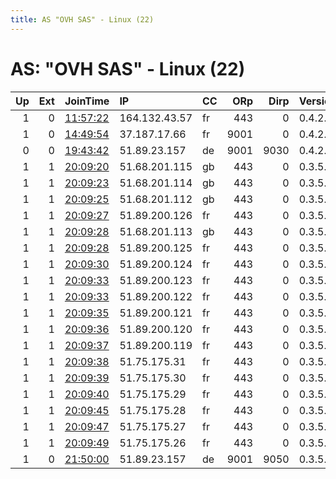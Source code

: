 ```yaml
---
title: AS "OVH SAS" - Linux (22)
---
```


# AS: "OVH SAS" - Linux (22)

|   Up |   Ext | JoinTime                                                                                            | IP            | CC   |   ORp |   Dirp | Version   | Contact                  | Nickname   |   eFamMembers |
|-----:|------:|:----------------------------------------------------------------------------------------------------|:--------------|:-----|------:|-------:|:----------|:-------------------------|:-----------|--------------:|
|    1 |     0 | [11:57:22](https://metrics.torproject.org/rs.html#details/F650C077BB892E1CFB0F40631302DADC87667A27) | 164.132.43.57 | fr   |   443 |      0 | 0.4.2.6   | krzprzybylator@gmail.com | tolgerius  |             1 |
|    1 |     0 | [14:49:54](https://metrics.torproject.org/rs.html#details/5B3521D9CC45355A9761AF119493816B06626EF3) | 37.187.17.66  | fr   |  9001 |      0 | 0.4.2.6   | ecphrasis@protonmail.com | danube     |             1 |
|    0 |     0 | [19:43:42](https://metrics.torproject.org/rs.html#details/8DA3611B575BCB190FC46DBAD633E3B3CD61718A) | 51.89.23.157  | de   |  9001 |   9030 | 0.4.2.6   | none tor-relay.co        | Heimdall   |             1 |
|    1 |     1 | [20:09:20](https://metrics.torproject.org/rs.html#details/54D012B24E54B0B3C6F8CCCFD717F8FE9BB2B440) | 51.68.201.115 | gb   |   443 |      0 | 0.3.5.8   | loribthorpe@hotmail.com  | king       |            62 |
|    1 |     1 | [20:09:23](https://metrics.torproject.org/rs.html#details/F1A1B2B0F1C9DAED75C114E0B8AEDD4DB7689192) | 51.68.201.114 | gb   |   443 |      0 | 0.3.5.8   | loribthorpe@hotmail.com  | king       |            62 |
|    1 |     1 | [20:09:25](https://metrics.torproject.org/rs.html#details/48D3CB9932A1EFB858E08FD369FC6441BD095F63) | 51.68.201.112 | gb   |   443 |      0 | 0.3.5.8   | loribthorpe@hotmail.com  | king       |            62 |
|    1 |     1 | [20:09:27](https://metrics.torproject.org/rs.html#details/BE7DBBC56D7D87725D23824C389AA83816852254) | 51.89.200.126 | fr   |   443 |      0 | 0.3.5.8   | loribthorpe@hotmail.com  | king       |            62 |
|    1 |     1 | [20:09:28](https://metrics.torproject.org/rs.html#details/4C36BE20D30D013097964D07DDCCECBC17CF1DFE) | 51.68.201.113 | gb   |   443 |      0 | 0.3.5.8   | loribthorpe@hotmail.com  | king       |            62 |
|    1 |     1 | [20:09:28](https://metrics.torproject.org/rs.html#details/89E57C6CC366DAF048548497DAC985140B065C0D) | 51.89.200.125 | fr   |   443 |      0 | 0.3.5.8   | loribthorpe@hotmail.com  | king       |            62 |
|    1 |     1 | [20:09:30](https://metrics.torproject.org/rs.html#details/655E65B27D3163972BE6E3A51FCF862393BA49C9) | 51.89.200.124 | fr   |   443 |      0 | 0.3.5.8   | loribthorpe@hotmail.com  | king       |            62 |
|    1 |     1 | [20:09:33](https://metrics.torproject.org/rs.html#details/570DCD0730C9BC60FE5C80F40473DEE698A95D57) | 51.89.200.123 | fr   |   443 |      0 | 0.3.5.8   | loribthorpe@hotmail.com  | king       |            62 |
|    1 |     1 | [20:09:33](https://metrics.torproject.org/rs.html#details/7F87D142BA91B0E20A3B708E0C39E28E8EEBA03F) | 51.89.200.122 | fr   |   443 |      0 | 0.3.5.8   | loribthorpe@hotmail.com  | king       |            62 |
|    1 |     1 | [20:09:35](https://metrics.torproject.org/rs.html#details/A2DE799FD1B12A5CA64D486A9CC3106048DBFCD0) | 51.89.200.121 | fr   |   443 |      0 | 0.3.5.8   | loribthorpe@hotmail.com  | king       |            62 |
|    1 |     1 | [20:09:36](https://metrics.torproject.org/rs.html#details/218C8F20D790F318CB9358FDA574625B0EF2DC0A) | 51.89.200.120 | fr   |   443 |      0 | 0.3.5.8   | loribthorpe@hotmail.com  | king       |            62 |
|    1 |     1 | [20:09:37](https://metrics.torproject.org/rs.html#details/EC73753C2D0359EE75E3825FC631468FDC59D351) | 51.89.200.119 | fr   |   443 |      0 | 0.3.5.8   | loribthorpe@hotmail.com  | king       |            62 |
|    1 |     1 | [20:09:38](https://metrics.torproject.org/rs.html#details/01E41F67575E4D2551C300E5C9AA8237A05C8DB9) | 51.75.175.31  | fr   |   443 |      0 | 0.3.5.8   | loribthorpe@hotmail.com  | king       |            62 |
|    1 |     1 | [20:09:39](https://metrics.torproject.org/rs.html#details/E7FC24A3EC9B623465E251E5DB7475F958BEF98B) | 51.75.175.30  | fr   |   443 |      0 | 0.3.5.8   | loribthorpe@hotmail.com  | king       |            62 |
|    1 |     1 | [20:09:40](https://metrics.torproject.org/rs.html#details/B86AAB6B5E7FE103CD98680BCF540065405BAE65) | 51.75.175.29  | fr   |   443 |      0 | 0.3.5.8   | loribthorpe@hotmail.com  | king       |            62 |
|    1 |     1 | [20:09:45](https://metrics.torproject.org/rs.html#details/8A547F2F36E44052586C8856048F726CE44F6BF7) | 51.75.175.28  | fr   |   443 |      0 | 0.3.5.8   | loribthorpe@hotmail.com  | king       |            62 |
|    1 |     1 | [20:09:47](https://metrics.torproject.org/rs.html#details/24500C4E7B7B5041AC7A4CA7E2947DF3690E0205) | 51.75.175.27  | fr   |   443 |      0 | 0.3.5.8   | loribthorpe@hotmail.com  | king       |            62 |
|    1 |     1 | [20:09:49](https://metrics.torproject.org/rs.html#details/187F8A47281BB0FA5220F2AB093FB15D2E04C7E7) | 51.75.175.26  | fr   |   443 |      0 | 0.3.5.8   | loribthorpe@hotmail.com  | king       |            62 |
|    1 |     0 | [21:50:00](https://metrics.torproject.org/rs.html#details/CAC1EEB324F8CEDAE9C432E99CE8F42DDF4CB490) | 51.89.23.157  | de   |  9001 |   9050 | 0.3.5.8   | none                     | Heimdall   |             1 |
